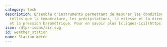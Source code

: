 ```yaml
---
category: tech
description: Ensemble d'instruments permettant de mesurer les conditions atmosphériques
  telles que la température, les précipitations, la vitesse et la direction du vent
  et la pression barométrique. Pour en savoir plus [cliquez-ici](https://fr.wikipedia.org/wiki/Station_météorologique)
icon: /dtpr-icons/air.svg
id: weather_station
name: Station météo
---
```


